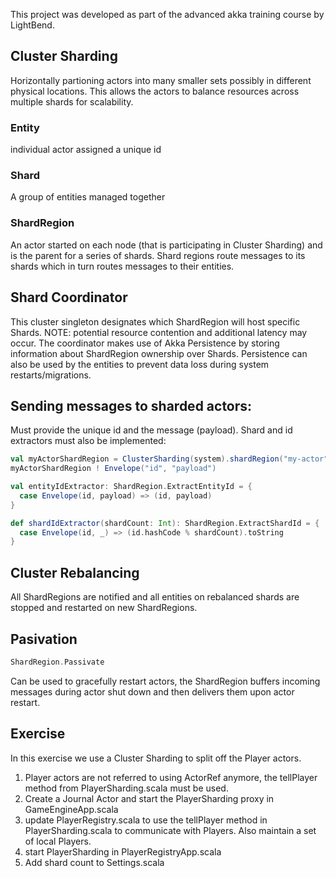
This project was developed as part of the advanced akka training course by LightBend.

## Cluster Sharding 

Horizontally partioning actors into many smaller sets possibly in different physical locations. This allows the actors to balance resources across multiple shards for scalability. 

### Entity 
individual actor assigned a unique id
### Shard 
A group of entities managed together 
### ShardRegion

An actor started on each node (that is participating in Cluster Sharding) and is the parent for a series of shards. Shard regions route messages to its shards which in turn routes messages to their entities. 

## Shard Coordinator
This cluster singleton designates which ShardRegion will host specific Shards. NOTE: potential resource contention and additional latency may occur. The coordinator makes use of Akka Persistence by storing information about ShardRegion ownership over Shards. Persistence can also be used by the entities to prevent data loss during system restarts/migrations. 


## Sending messages to sharded actors: 

Must provide the unique id and the message (payload). Shard and id extractors must also be implemented: 

```scala
val myActorShardRegion = ClusterSharding(system).shardRegion("my-actor")
myActorShardRegion ! Envelope("id", "payload")

val entityIdExtractor: ShardRegion.ExtractEntityId = {
  case Envelope(id, payload) => (id, payload)
}

def shardIdExtractor(shardCount: Int): ShardRegion.ExtractShardId = {
  case Envelope(id, _) => (id.hashCode % shardCount).toString
}
```

## Cluster Rebalancing 

All ShardRegions are notified and all entities on rebalanced shards are stopped and restarted on new ShardRegions. 

## Pasivation 
```scala
ShardRegion.Passivate 
```
Can be used to gracefully restart actors, the ShardRegion buffers incoming messages during actor shut down and then delivers them upon actor restart. 

## Exercise
In this exercise we use a Cluster Sharding to split off the Player actors.

1. Player actors are not referred to using ActorRef anymore, the tellPlayer method from PlayerSharding.scala must be used. 
2. Create a Journal Actor and start the PlayerSharding proxy in GameEngineApp.scala 
3. update PlayerRegistry.scala to use the tellPlayer method in PlayerSharding.scala to communicate with Players. Also maintain a set of local Players. 
4. start PlayerSharding in PlayerRegistryApp.scala
5. Add shard count to Settings.scala




